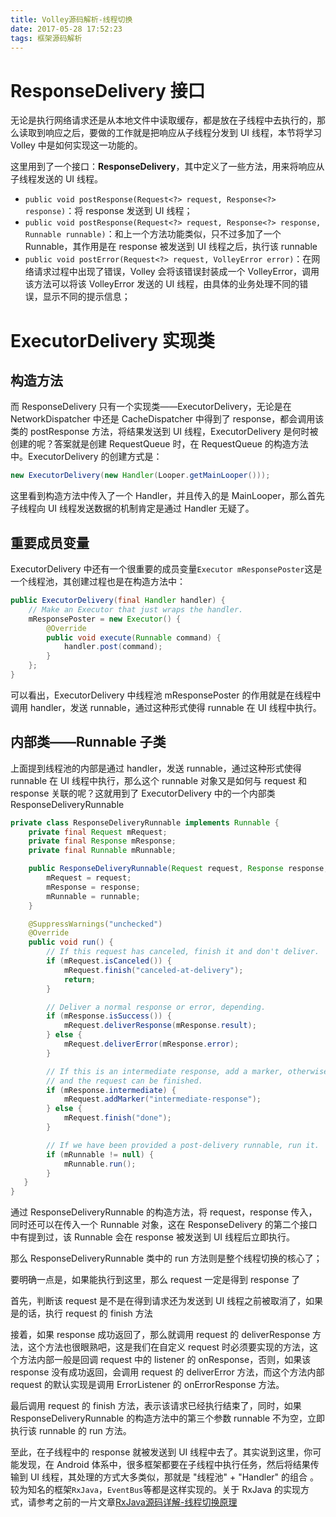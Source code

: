 ```yaml
---
title: Volley源码解析-线程切换
date: 2017-05-28 17:52:23
tags: 框架源码解析
---
```


# ResponseDelivery 接口

无论是执行网络请求还是从本地文件中读取缓存，都是放在子线程中去执行的，那么读取到响应之后，要做的工作就是把响应从子线程分发到 UI 线程，本节将学习 Volley 中是如何实现这一功能的。

这里用到了一个接口：**ResponseDelivery**，其中定义了一些方法，用来将响应从子线程发送的 UI 线程。

- `public void postResponse(Request<?> request, Response<?> response)`：将 response 发送到 UI 线程；
- `public void postResponse(Request<?> request, Response<?> response, Runnable runnable)`：和上一个方法功能类似，只不过多加了一个 Runnable，其作用是在 response 被发送到 UI 线程之后，执行该 runnable
- `public void postError(Request<?> request, VolleyError error)`：在网络请求过程中出现了错误，Volley 会将该错误封装成一个 VolleyError，调用该方法可以将该 VolleyError 发送的 UI 线程，由具体的业务处理不同的错误，显示不同的提示信息；

#  ExecutorDelivery 实现类

## 构造方法

而 ResponseDelivery 只有一个实现类——ExecutorDelivery，无论是在 NetworkDispatcher 中还是 CacheDispatcher 中得到了 response，都会调用该类的 postResponse 方法，将结果发送到 UI 线程，ExecutorDelivery 是何时被创建的呢？答案就是创建 RequestQueue 时，在 RequestQueue 的构造方法中。ExecutorDelivery 的创建方式是：

```java
new ExecutorDelivery(new Handler(Looper.getMainLooper()));
```

这里看到构造方法中传入了一个 Handler，并且传入的是 MainLooper，那么首先子线程向 UI 线程发送数据的机制肯定是通过 Handler 无疑了。

## 重要成员变量

ExecutorDelivery 中还有一个很重要的成员变量`Executor mResponsePoster`这是一个线程池，其创建过程也是在构造方法中：

```java
public ExecutorDelivery(final Handler handler) {
    // Make an Executor that just wraps the handler.
    mResponsePoster = new Executor() {
        @Override
        public void execute(Runnable command) {
            handler.post(command);
        }
    };
}
```

可以看出，ExecutorDelivery 中线程池 mResponsePoster 的作用就是在线程中调用 handler，发送 runnable，通过这种形式使得 runnable 在 UI 线程中执行。

## 内部类——Runnable 子类

上面提到线程池的内部是通过 handler，发送 runnable，通过这种形式使得 runnable 在 UI 线程中执行，那么这个 runnable 对象又是如何与 request 和 response 关联的呢？这就用到了 ExecutorDelivery 中的一个内部类 ResponseDeliveryRunnable

```java
private class ResponseDeliveryRunnable implements Runnable {
    private final Request mRequest;
    private final Response mResponse;
    private final Runnable mRunnable;

    public ResponseDeliveryRunnable(Request request, Response response, Runnable runnable) {
        mRequest = request;
        mResponse = response;
        mRunnable = runnable;
    }

    @SuppressWarnings("unchecked")
    @Override
    public void run() {
        // If this request has canceled, finish it and don't deliver.
        if (mRequest.isCanceled()) {
            mRequest.finish("canceled-at-delivery");
            return;
        }

        // Deliver a normal response or error, depending.
        if (mResponse.isSuccess()) {
            mRequest.deliverResponse(mResponse.result);
        } else {
            mRequest.deliverError(mResponse.error);
        }

        // If this is an intermediate response, add a marker, otherwise we're done
        // and the request can be finished.
        if (mResponse.intermediate) {
            mRequest.addMarker("intermediate-response");
        } else {
            mRequest.finish("done");
        }

        // If we have been provided a post-delivery runnable, run it.
        if (mRunnable != null) {
            mRunnable.run();
        }
   }
}
```

通过 ResponseDeliveryRunnable 的构造方法，将 request，response 传入，同时还可以在传入一个 Runnable 对象，这在 ResponseDelivery 的第二个接口中有提到过，该 Runnable 会在 response 被发送到 UI 线程后立即执行。

那么 ResponseDeliveryRunnable 类中的 run 方法则是整个线程切换的核心了；

要明确一点是，如果能执行到这里，那么 request 一定是得到 response 了

首先，判断该 request 是不是在得到请求还为发送到 UI 线程之前被取消了，如果是的话，执行 request 的 finish 方法

接着，如果 response 成功返回了，那么就调用 request 的 deliverResponse 方法，这个方法也很眼熟吧，这是我们在自定义 request 时必须要实现的方法，这个方法内部一般是回调 request 中的 listener 的 onResponse，否则，如果该 response 没有成功返回，会调用 request 的 deliverError 方法，而这个方法内部 request 的默认实现是调用 ErrorListener 的 onErrorResponse 方法。

最后调用 request 的 finish 方法，表示该请求已经执行结束了，同时，如果 ResponseDeliveryRunnable 的构造方法中的第三个参数 runnable 不为空，立即执行该 runnable 的 run 方法。

至此，在子线程中的 response 就被发送到 UI 线程中去了。其实说到这里，你可能发现，在 Android 体系中，很多框架都要在子线程中执行任务，然后将结果传输到 UI 线程，其处理的方式大多类似，那就是 "线程池" + "Handler" 的组合 。较为知名的框架`RxJava`，`EventBus`等都是这样实现的。关于 RxJava 的实现方式，请参考之前的一片文章[RxJava源码详解-线程切换原理](https://zachaxy.github.io/2017/04/03/RxJava%E6%BA%90%E7%A0%81%E8%AF%A6%E8%A7%A3-%E7%BA%BF%E7%A8%8B%E5%88%87%E6%8D%A2%E5%8E%9F%E7%90%86/)

